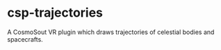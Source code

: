 # csp-trajectories
A CosmoSout VR plugin which draws trajectories of celestial bodies and spacecrafts.
